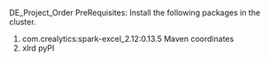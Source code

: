 DE_Project_Order
PreRequisites:
Install the following packages in the cluster.
1. com.crealytics:spark-excel_2.12:0.13.5 Maven coordinates
2. xlrd pyPI
